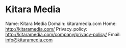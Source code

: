 
# Kitara Media

Name: Kitara Media
Domain: kitaramedia.com
Home: http://kitaramedia.com/
Privacy_policy: http://kitaramedia.com/company/privacy-policy/
Email: info@kitaramedia.com
